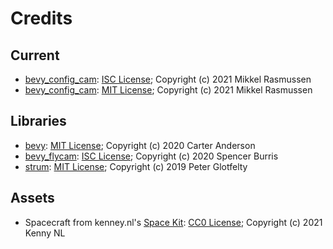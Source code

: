 # Credits

## Current

* [bevy_config_cam](https://github.com/BlackPhlox/bevy_config_cam): [ISC License](licenses/bevy_config_cam_ISC.md); Copyright (c) 2021 Mikkel Rasmussen
* [bevy_config_cam](https://github.com/BlackPhlox/bevy_config_cam): [MIT License](licenses/bevy_config_cam_MIT.md); Copyright (c) 2021 Mikkel Rasmussen

## Libraries

* [bevy](https://github.com/bevyengine/bevy): [MIT License](licenses/bevy_MIT.md); Copyright (c) 2020 Carter Anderson
* [bevy_flycam](https://github.com/sburris0/bevy_flycam): [ISC License](licenses/bevy_flycam_ISC.md); Copyright (c) 2020 Spencer Burris
* [strum](https://github.com/Peternator7/strum): [MIT License](licenses/strum_MIT.md); Copyright (c) 2019 Peter Glotfelty

## Assets

* Spacecraft from kenney.nl's [Space Kit](https://www.kenney.nl/assets/space-kit): [CC0 License](https://creativecommons.org/publicdomain/zero/1.0/legalcode); Copyright (c) 2021 Kenny NL

